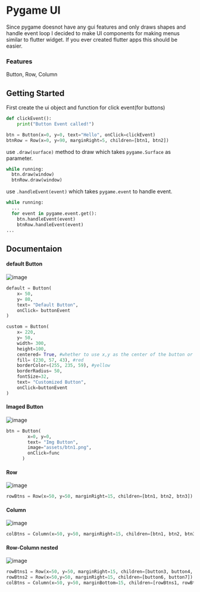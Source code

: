 # Pygame UI

Since pygame doesnot have any gui features and only draws shapes and handle event loop I decided to make UI components for making menus similar to flutter widget. If you ever created flutter apps this should be easier.
### Features
Button, Row, Column

## Getting Started
First create the ui object and function for click event(for buttons)
```python
def clickEvent():
    print("Button Event called!")

btn = Button(x=0, y=0, text="Hello", onClick=clickEvent)
btnRow = Row(x=0, y=90, marginRight=5, children=[btn1, btn2])
```
use `.draw(surface)` method to draw which takes `pygame.Surface` as parameter.
```python
while running:
  btn.draw(window)
  btnRow.draw(window)
```
use `.handleEvent(event)` which takes `pygame.event` to handle event.
```python
while running:
  ...
  for event in pygame.event.get():
    btn.handleEvent(event)
    btnRow.handleEvent(event)
...
```
## Documentaion
#### default Button
![image](https://github.com/user-attachments/assets/8f4e48f0-1fc6-4154-a943-5b086c1444d8)
```python
default = Button(
    x= 50,
    y= 80,
    text= "Default Button",
    onClick= buttonEvent
)
```
```python
custom = Button(
    x= 220,
    y= 50,
    width= 300,
    height=100,
    centered= True, #whether to use x,y as the center of the button or not   
    fill= (230, 57, 43), #red
    borderColor=(255, 235, 59), #yellow
    borderRadius= 50,
    fontSize=32,
    text= "Customized Button",
    onClick=buttonEvent
)
```
#### Imaged Button
![image](https://github.com/user-attachments/assets/b0c27c73-5e0c-42f4-9a69-b63e7641d026)
```python
btn = Button(
        x=0, y=0,
        text= "Img Button",
        image="assets/btn1.png",
        onClick=func
      )
```
#### Row
![image](https://github.com/user-attachments/assets/4aa9bf9b-dafa-44a9-8086-7fe6ae4169da)
```python
rowBtns = Row(x=50, y=50, marginRight=15, children=[btn1, btn2, btn3])
```
#### Column
![image](https://github.com/user-attachments/assets/a22d5765-c9d9-4bcf-a7ba-7128c42a9419)
```python
colBtns = Column(x=50, y=50, marginRight=15, children=[btn1, btn2, btn3])
```
#### Row-Column nested
![image](https://github.com/user-attachments/assets/7bb312d7-501f-4800-bf05-3e50e6fbd501)
```python
rowBtns1 = Row(x=50, y=50, marginRight=15, children=[button3, button4, button5])
rowBtns2 = Row(x=50,y=50, marginRight=15, children=[button6, button7])
colBtns = Column(x=50, y=50, marginBottom=15, children=[rowBtns1, rowBtns2])

```

